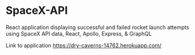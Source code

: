 # SpaceX-API


React application displaying successful and failed rocket launch attempts using SpaceX API data, React, Apollo, Express, & GraphQL

Link to application https://dry-caverns-14762.herokuapp.com/
